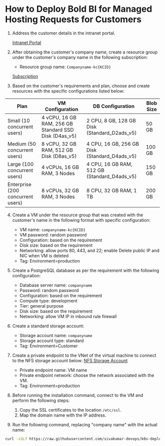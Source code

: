 # How to Deploy Bold BI for Managed Hosting Requests for Customers

1. Address the customer details in the intranet portal.
   
   [Intranet Portal](https://intranet.syncfusion.com/knowncompany)

3. After obtaining the customer's company name, create a resource group under the customer's company name in the following subscription:
   - Resource group name: `Companyname-kc{KCID}`
     
   [Subscription](https://portal.azure.com/#@syncfusion.com/resource/subscriptions/dc8b2cf7-0d80-4d29-bcba-64a228c5c46e/overview)
   
4. Based on the customer's requirements and plan, choose and create resources with the specific configurations listed below:

| Plan                           | VM Configuration                                       | DB Configuration                              | Blob Size |
|--------------------------------|--------------------------------------------------------|-----------------------------------------------|-----------|
| Small (10 concurrent users)   | 4 vCPU, 16 GB RAM, 256 GB Standard SSD Disk (D4as_v5) | 2 CPU, 8 GB, 128 GB Disk (Standard_D2ads_v5)| 50 GB     |
| Medium (50 concurrent users)  | 8 vCPU, 32 GB RAM, 512 GB Disk (D8as_v5)              | 4 CPU, 16 GB, 256 GB Disk (Standard_D4ads_v5)| 100 GB    |
| Large (100 concurrent users)  | 4 vCPUs, 16 GB RAM, 3 Nodes                            | 4 CPU, 16 GB RAM, 512 GB (Standard_D4ads_v5) | 150 GB    |
| Enterprise (200 concurrent users)| 8 vCPUs, 32 GB RAM, 3 Nodes                          | 8 CPU, 32 GB RAM, 1 TB                        | 200 GB    |

4. Create a VM under the resource group that was created with the customer's name in the following format with specific configuration:
   - VM name: `companyname-kc{KCID}`
   - VM password: random password
   - Configuration: based on the requirement
   - Disk size: based on the requirement
   - Networking: allow ports 80, 443, and 22; enable Delete public IP and NIC when VM is deleted
   - Tag: Environment=production

5. Create a PostgreSQL database as per the requirement with the following configuration:
   - Database server name: `companyname`
   - Password: random password
   - Configuration: based on the requirement
   - Compute type: development
   - Tier: general purpose
   - Disk size: based on the requirement
   - Networking: allow VM IP in inbound rule firewall

6. Create a standard storage account:
   - Storage account name: `companyname`
   - Storage account type: standard
   - Tag: Environment=Customer

7. Create a private endpoint to the VNet of the virtual machine to connect to the NFS storage account below:
   [NFS Storage Account](https://portal.azure.com/#@syncfusion.com/resource/subscriptions/dc8b2cf7-0d80-4d29-bcba-64a228c5c46e/resourceGroups/Shared_Resources/providers/Microsoft.Storage/storageAccounts/nfssharedstorageaccount/overview)
   - Private endpoint name: VM name
   - Private endpoint network: choose the network associated with the VM.
   - Tag: Environment=production

8. Before running the installation command, connect to the VM and perform the following steps:
   1. Copy the SSL certificates to the location `/etc/ssl`.
   2. Map the domain name with the IP address.

9. Run the following command, replacing "company name" with the actual name:

```bash
curl -sSLf https://raw.githubusercontent.com/sivakumar-devops/k0s-deploy/main/deploy.sh | sudo bash -s -- --app_base_url=https://companyname.boldbi.com --folder-name="companyname"

